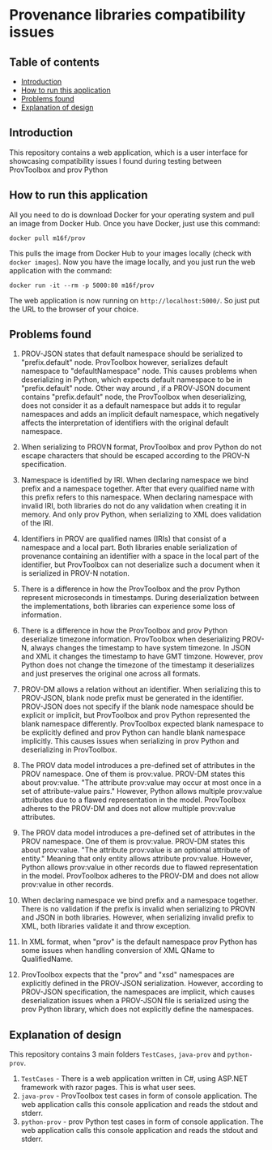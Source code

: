 # Provenance libraries compatibility issues

## Table of contents

- [Introduction](#introduction)
- [How to run this application](#how-to-run-this-application)
- [Problems found](#problems-found)
- [Explanation of design](#explanation-of-design)

## Introduction
This repository contains a web application, which is a user interface for showcasing compatibility issues I found during testing between ProvToolbox and prov Python

## How to run this application

All you need to do is download Docker for your operating system and pull an image from Docker Hub. Once you have Docker, just use this command:

`docker pull m16f/prov`

This pulls the image from Docker Hub to your images locally (check with `docker images`). Now you have the image locally, and you just run the web application with the command:

`docker run -it --rm -p 5000:80 m16f/prov`

The web application is now running on `http://localhost:5000/`. So just put the URL to the browser of your choice.

## Problems found

1. PROV-JSON states that default namespace should be serialized to "prefix.default" node. ProvToolbox however, serializes default namespace to "defaultNamespace" node. This causes problems when deserializing in Python, which expects default namespace to be in "prefix.default" node. Other way around , if a PROV-JSON document contains "prefix.default" node, the ProvToolbox when deserializing, does not consider it as a default namespace but adds it to regular namespaces and adds an implicit default namespace, which negatively affects the interpretation of identifiers with the original default namespace.

2. When serializing to PROVN format, ProvToolbox and prov Python do not escape characters that should be escaped according to the PROV-N specification.

3. Namespace is identified by IRI. When declaring namespace we bind prefix and a namespace together. After that every qualified name with this prefix refers to this namespace. When declaring namespace with invalid IRI, both libraries do not do any validation when creating it in memory. And only prov Python, when serializing to XML does validation of the IRI.

4. Identifiers in PROV are qualified names (IRIs) that consist of a namespace and a local part. Both libraries enable serialization of provenance containing an identifier with a space in the local part of the identifier, but ProvToolbox can not deserialize such a document when it is serialized in PROV-N notation.

5. There is a difference in how the ProvToolbox and the prov Python represent microseconds in timestamps. During deserialization between the implementations, both libraries can experience some loss of information.

6. There is a difference in how the ProvToolbox and prov Python deserialize timezone information. ProvToolbox when deserializing PROV-N, always changes the timestamp to have system timezone. In JSON and XML it changes the timestamp to have GMT timzone. However, prov Python does not change the timezone of the timestamp it deserializes and just preserves the original one across all formats.

7. PROV-DM allows a relation without an identifier. When serializing this to PROV-JSON, blank node prefix must be generated in the identifier. PROV-JSON does not specify if the blank node namespace should be explicit or implicit, but ProvToolbox and prov Python represented the blank namespace differently. ProvToolbox expected blank namespace to be explicitly defined and prov Python can handle blank namespace implicitly. This causes issues when serializing in prov Python and deserializing in ProvToolbox.

8. The PROV data model introduces a pre-defined set of attributes in the PROV namespace. One of them is prov:value. PROV-DM states this about prov:value. "The attribute prov:value may occur at most once in a set of attribute-value pairs." However, Python allows multiple prov:value attributes due to a flawed representation in the model. ProvToolbox adheres to the PROV-DM and does not allow multiple prov:value attributes.

9. The PROV data model introduces a pre-defined set of attributes in the PROV namespace. One of them is prov:value. PROV-DM states this about prov:value. "The attribute prov:value is an optional attribute of entity." Meaning that only entity allows attribute prov:value. However, Python allows prov:value in other records due to flawed representation in the model. ProvToolbox adheres to the PROV-DM and does not allow prov:value in other records.

10. When declaring namespace we bind prefix and a namespace together. There is no validation if the prefix is invalid when serializing to PROVN and JSON in both libraries. However, when serializing invalid prefix to XML, both libraries validate it and throw exception. 

11. In XML format, when "prov" is the default namespace prov Python has some issues when handling conversion of XML QName to QualifiedName.

12. ProvToolbox expects that the "prov" and "xsd" namespaces are explicitly defined in the PROV-JSON serialization. However, according to PROV-JSON specification, the namespaces are implicit, which causes deserialization issues when a PROV-JSON file is serialized using the prov Python library, which does not explicitly define the namespaces.

## Explanation of design
This repository contains 3 main folders `TestCases`, `java-prov` and `python-prov`.
1. `TestCases` - There is a web application written in C#, using ASP.NET framework with razor pages. This is what user sees.
2. `java-prov` - ProvToolbox test cases in form of console application. The web application calls this console application and reads the stdout and stderr.
3. `python-prov` - prov Python test cases in form of console application. The web application calls this console application and reads the stdout and stderr.

